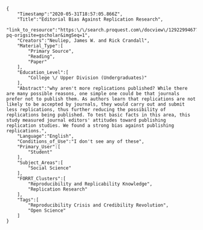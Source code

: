 
    {
        "Timestamp":"2020-05-31T18:57:05.866Z",
        "Title":"Editorial Bias Against Replication Research",
        "link_to_resource":"https:\/\/search.proquest.com\/docview\/1292299467?pq-origsite=gscholar&imgSeq=1",
        "Creators":"Neuliep, James W. and Rick Crandall",
        "Material_Type":[
            "Primary Source",
            "Reading",
            "Paper"
        ],
        "Education_Level":[
            "College \/ Upper Division (Undergraduates)"
        ],
        "Abstract":"why aren't more replications published? While there are many possible reasons, one simple one could be that journals prefer not to publish them. As authors learn that replications are not likely to be accepted by journals, they would carry out and submit less replications, thus further reducing the possibility of replications being published. To test basic facts in this area, this study measured journal editors' attitudes toward publishing replication studies. We found a strong bias against publishing replications.",
        "Language":"English",
        "Conditions_of_Use":"I don't see any of these",
        "Primary_User":[
            "Student"
        ],
        "Subject_Areas":[
            "Social Science"
        ],
        "FORRT_Clusters":[
            "Reproducibility and Replicability Knowledge",
            "Replication Research"
        ],
        "Tags":[
            "Reproducibility Crisis and Credibility Revolution",
            "Open Science"
        ]
    }
